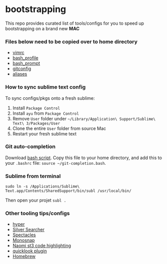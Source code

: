 # bootstrapping
This repo provides curated list of tools/configs for you to speed up bootstrapping on a brand new **MAC**

### Files below need to be copied over to home directory
  * [vimrc](./.vimrc)
  * [bash_profile](./.bash_profile)
  * [bash_prompt](./.bash_prompt)
  * [gitconfig](./.gitconfig)
  * [aliases](./.aliases)

### How to sync sublime text config
To sync configs/pkgs onto a fresh sublime:
 1. Install `Package Control`
 2. Install `ayu` from `Package Control`
 2. Remove `User` folder under `~/Library/Application\ Support/Sublime\ Text\ 3/Packages/User`
 3. Clone the entire `User` folder from source Mac
 4. Restart your fresh sublime text

### Git auto-completion
Download [bash script](https://github.com/git/git/blob/master/contrib/completion/git-completion.bash). 
Copy this file to your home directory, and add this to your `.bashrc` file: `source ~/git-completion.bash`.

### Sublime from terminal
```
sudo ln -s /Applications/Sublime\ Text.app/Contents/SharedSupport/bin/subl /usr/local/bin/
```
Then open your projet `subl .`
  
### Other tooling tips/configs
* [hyper](./hyper)
* [Silver Searcher](https://github.com/ggreer/the_silver_searcher)
* [Spectacles](https://www.spectacleapp.com/)
* [Monosnap](https://monosnap.com/welcome)
* [Naomi st3 code highlighting](https://packagecontrol.io/packages/Naomi)
* [quicklook plugin](https://github.com/sindresorhus/quick-look-plugins)
* [Homebrew](https://brew.sh/)
